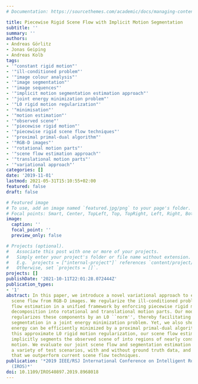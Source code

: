 ```yaml
---
# Documentation: https://sourcethemes.com/academic/docs/managing-content/

title: Piecewise Rigid Scene Flow with Implicit Motion Segmentation
subtitle: ''
summary: ''
authors:
- Andreas Görlitz
- Jonas Geiping
- Andreas Kolb
tags:
- '"constant rigid motion"'
- '"ill-conditioned problem"'
- '"image colour analysis"'
- '"image segmentation"'
- '"image sequences"'
- '"implicit motion segmentation estimation approach"'
- '"joint energy minimization problem"'
- '"L0 rigid motion regularization"'
- '"minimisation"'
- '"motion estimation"'
- '"observed scene"'
- '"piecewise rigid motion"'
- '"piecewise rigid scene flow techniques"'
- '"proximal primal-dual algorithm"'
- '"RGB-D images"'
- '"rotational motion parts"'
- '"scene flow estimation approach"'
- '"translational motion parts"'
- '"variational approach"'
categories: []
date: '2019-11-01'
lastmod: 2021-05-31T15:10:55+02:00
featured: false
draft: false

# Featured image
# To use, add an image named `featured.jpg/png` to your page's folder.
# Focal points: Smart, Center, TopLeft, Top, TopRight, Left, Right, BottomLeft, Bottom, BottomRight.
image:
  caption: ''
  focal_point: ''
  preview_only: false

# Projects (optional).
#   Associate this post with one or more of your projects.
#   Simply enter your project's folder or file name without extension.
#   E.g. `projects = ["internal-project"]` references `content/project/deep-learning/index.md`.
#   Otherwise, set `projects = []`.
projects: []
publishDate: '2021-10-11T22:01:28.072444Z'
publication_types:
- '1'
abstract: In this paper, we introduce a novel variational approach to estimate the
  scene flow from RGB-D images. We regularize the ill-conditioned problem of scene
  flow estimation in a unified framework by enforcing piecewise rigid motion through
  decomposition into rotational and translational motion parts. Our model crucially
  regularizes these components by an L0 ``norm'', thereby facilitating implicit motion
  segmentation in a joint energy minimization problem. Yet, we also show that this
  energy can be efficiently minimized by a proximal primal-dual algorithm. By implementing
  this approximate L0 rigid motion regularization, our scene flow estimation approach
  implicitly segments the observed scene of into regions of nearly constant rigid
  motion. We evaluate our joint scene flow and segmentation estimation approach on
  a variety of test scenarios, with and without ground truth data, and demonstrate
  that we outperform current scene flow techniques.
publication: '*2019 IEEE/RSJ International Conference on Intelligent Robots and Systems
  (IROS)*'
doi: 10.1109/IROS40897.2019.8968018
---
```


